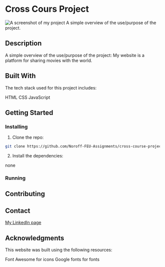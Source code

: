 # Cross Cours Project
![A screenshot of my project](../images/ccp-img)
A simple overview of the use/purpose of the project.

## Description

A simple overview of the use/purpose of the project: My website is a platform for sharing movies with the world.

## Built With

The tech stack used for this project includes:

HTML
CSS
JavaScript

## Getting Started

### Installing



1. Clone the repo:

```bash
git clone https://github.com/Noroff-FEU-Assignments/cross-course-project-FarhiaAddow.git
```

2. Install the dependencies:

none

### Running



## Contributing



## Contact

[My LinkedIn page](https://www.linkedin.com/in/farhia-d-addow-b85690175/)



## Acknowledgments

This website was built using the following resources:

Font Awesome for icons
Google fonts for fonts